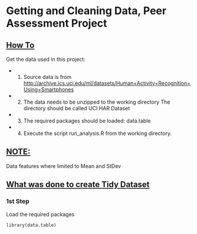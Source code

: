 # Getting and Cleaning Data, Peer Assessment Project

## <u>How To</u>
Get the data used in this project:

* 1. Source data is from http://archive.ics.uci.edu/ml/datasets/Human+Activity+Recognition+Using+Smartphones
* 2. The data needs to be unzipped to the working directory
     The directory should be called UCI HAR Dataset
* 3. The required packages should be loaded:  data.table
* 4. Execute the script run_analysis.R from the working directory.

## <u>NOTE:</u>
Data features where limited to Mean and StDev 

## <u>What was done to create Tidy Dataset</u>

### 1st Step
Load the required packages
```{r}
library(data.table)
```

